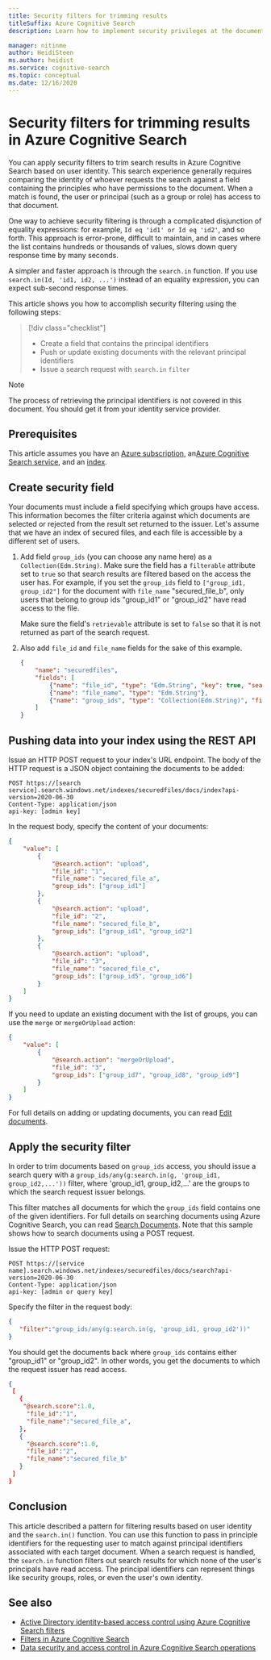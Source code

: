 ```yaml
---
title: Security filters for trimming results
titleSuffix: Azure Cognitive Search
description: Learn how to implement security privileges at the document level for Azure Cognitive Search search results, using security filters and user identities.

manager: nitinme
author: HeidiSteen
ms.author: heidist
ms.service: cognitive-search
ms.topic: conceptual
ms.date: 12/16/2020
---
```


# Security filters for trimming results in Azure Cognitive Search

You can apply security filters to trim search results in Azure Cognitive Search based on user identity. This search experience generally requires comparing the identity of whoever requests the search against a field containing the principles who have permissions to the document. When a match is found, the user or principal (such as a group or role) has access to that document.

One way to achieve security filtering is through a complicated disjunction of equality expressions: for example, `Id eq 'id1' or Id eq 'id2'`, and so forth. This approach is error-prone, difficult to maintain, and in cases where the list contains hundreds or thousands of values, slows down query response time by many seconds. 

A simpler and faster approach is through the `search.in` function. If you use `search.in(Id, 'id1, id2, ...')` instead of an equality expression, you can expect sub-second response times.

This article shows you how to accomplish security filtering using the following steps:
> [!div class="checklist"]
> * Create a field that contains the principal identifiers 
> * Push or update existing documents with the relevant principal identifiers
> * Issue a search request with `search.in` `filter`

>[!NOTE]
> The process of retrieving the principal identifiers is not covered in this document. You should get it from your identity service provider.

## Prerequisites

This article assumes you have an [Azure subscription](https://azure.microsoft.com/pricing/free-trial/?WT.mc_id=A261C142F), an[Azure Cognitive Search service](search-create-service-portal.md), and an [index](search-what-is-an-index.md).  

## Create security field

Your documents must include a field specifying which groups have access. This information becomes the filter criteria against which documents are selected or rejected from the result set returned to the issuer.
Let's assume that we have an index of secured files, and each file is accessible by a different set of users.

1. Add field `group_ids` (you can choose any name here) as a `Collection(Edm.String)`. Make sure the field has a `filterable` attribute set to `true` so that search results are filtered based on the access the user has. For example, if you set the `group_ids` field to `["group_id1, group_id2"]` for the document with `file_name` "secured_file_b", only users that belong to group ids "group_id1" or "group_id2" have read access to the file.
   
   Make sure the field's `retrievable` attribute is set to `false` so that it is not returned as part of the search request.

2. Also add `file_id` and `file_name` fields for the sake of this example.  

    ```JSON
    {
        "name": "securedfiles",  
        "fields": [
            {"name": "file_id", "type": "Edm.String", "key": true, "searchable": false, "sortable": false, "facetable": false},
            {"name": "file_name", "type": "Edm.String"},
            {"name": "group_ids", "type": "Collection(Edm.String)", "filterable": true, "retrievable": false}
        ]
    }
    ```

## Pushing data into your index using the REST API
  
Issue an HTTP POST request to your index's URL endpoint. The body of the HTTP request is a JSON object containing the documents to be added:

```http
POST https://[search service].search.windows.net/indexes/securedfiles/docs/index?api-version=2020-06-30  
Content-Type: application/json
api-key: [admin key]
```

In the request body, specify the content of your documents:

```JSON
{
    "value": [
        {
            "@search.action": "upload",
            "file_id": "1",
            "file_name": "secured_file_a",
            "group_ids": ["group_id1"]
        },
        {
            "@search.action": "upload",
            "file_id": "2",
            "file_name": "secured_file_b",
            "group_ids": ["group_id1", "group_id2"]
        },
        {
            "@search.action": "upload",
            "file_id": "3",
            "file_name": "secured_file_c",
            "group_ids": ["group_id5", "group_id6"]
        }
    ]
}
```

If you need to update an existing document with the list of groups, you can use the `merge` or `mergeOrUpload` action:

```JSON
{
    "value": [
        {
            "@search.action": "mergeOrUpload",
            "file_id": "3",
            "group_ids": ["group_id7", "group_id8", "group_id9"]
        }
    ]
}
```

For full details on adding or updating documents, you can read [Edit documents](/rest/api/searchservice/addupdate-or-delete-documents).

## Apply the security filter

In order to trim documents based on `group_ids` access, you should issue a search query with a `group_ids/any(g:search.in(g, 'group_id1, group_id2,...'))` filter, where 'group_id1, group_id2,...' are the groups to which the search request issuer belongs.

This filter matches all documents for which the `group_ids` field contains one of the given identifiers.
For full details on searching documents using Azure Cognitive Search, you can read [Search Documents](/rest/api/searchservice/search-documents).
Note that this sample shows how to search documents using a POST request.

Issue the HTTP POST request:

```http
POST https://[service name].search.windows.net/indexes/securedfiles/docs/search?api-version=2020-06-30
Content-Type: application/json  
api-key: [admin or query key]
```

Specify the filter in the request body:

```JSON
{
   "filter":"group_ids/any(g:search.in(g, 'group_id1, group_id2'))"  
}
```

You should get the documents back where `group_ids` contains either "group_id1" or "group_id2". In other words, you get the documents to which the request issuer has read access.

```JSON
{
 [
   {
    "@search.score":1.0,
     "file_id":"1",
     "file_name":"secured_file_a",
   },
   {
     "@search.score":1.0,
     "file_id":"2",
     "file_name":"secured_file_b"
   }
 ]
}
```

## Conclusion

This article described a pattern for filtering results based on user identity and the `search.in()` function. You can use this function to pass in principle identifiers for the requesting user to match against principal identifiers associated with each target document. When a search request is handled, the `search.in` function filters out search results for which none of the user's principals have read access. The principal identifiers can represent things like security groups, roles, or even the user's own identity.
 
## See also

+ [Active Directory identity-based access control using Azure Cognitive Search filters](search-security-trimming-for-azure-search-with-aad.md)
+ [Filters in Azure Cognitive Search](search-filters.md)
+ [Data security and access control in Azure Cognitive Search operations](search-security-overview.md)